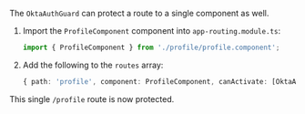 The `OktaAuthGuard` can protect a route to a single component as well.


1. Import the `ProfileComponent` component into `app-routing.module.ts`:

   ```ts
   import { ProfileComponent } from './profile/profile.component';
   ```

2. Add the following to the `routes` array:

   ```ts
   { path: 'profile', component: ProfileComponent, canActivate: [OktaAuthGuard] }
   ```

This single `/profile` route is now protected.
